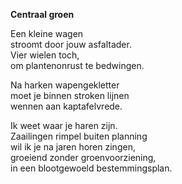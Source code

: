 <!--
title: Centraal groen
categories: nederlands, poems
-->
**Centraal groen**

Een kleine wagen\
stroomt door jouw asfaltader.\
Vier wielen toch,\
om plantenonrust te bedwingen.

Na harken wapengekletter\
moet je binnen stroken lijnen\
wennen aan kaptafelvrede.

Ik weet waar je haren zijn.\
Zaailingen rimpel buiten planning\
wil ik je na jaren horen zingen,\
groeiend zonder groenvoorziening,\
in een blootgewoeld bestemmingsplan.
